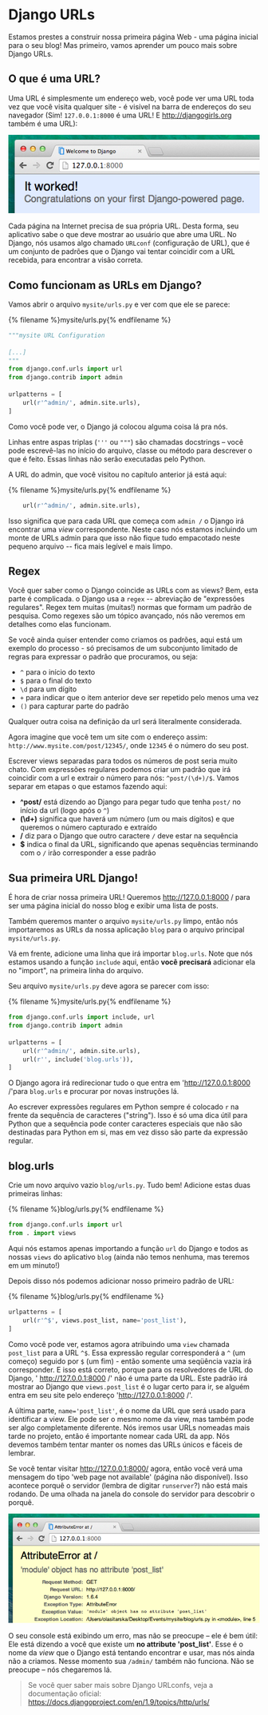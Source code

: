 # Django URLs

Estamos prestes a construir nossa primeira página Web - uma página inicial para o seu blog! Mas primeiro, vamos aprender um pouco mais sobre Django URLs.

## O que é uma URL?

Uma URL é simplesmente um endereço web, você pode ver uma URL toda vez que você visita qualquer site - é visível na barra de endereços do seu navegador (Sim! `127.0.0.1:8000` é uma URL! E http://djangogirls.org também é uma URL):

![Url](images/url.png)

Cada página na Internet precisa de sua própria URL. Desta forma, seu aplicativo sabe o que deve mostrar ao usuário que abre uma URL. No Django, nós usamos algo chamado `URLconf` (configuração de URL), que é um conjunto de padrões que o Django vai tentar coincidir com a URL recebida, para encontrar a visão correta.

## Como funcionam as URLs em Django?

Vamos abrir o arquivo `mysite/urls.py` e ver com que ele se parece:

{% filename %}mysite/urls.py{% endfilename %}
```python
"""mysite URL Configuration

[...]
"""
from django.conf.urls import url
from django.contrib import admin

urlpatterns = [
    url(r'^admin/', admin.site.urls),
]
```

Como você pode ver, o Django já colocou alguma coisa lá pra nós.

Linhas entre aspas triplas (`'''` ou `"""`)  são chamadas docstrings – você pode escrevê-las no início do arquivo, classe ou
método para descrever o que é feito. Essas linhas não serão executadas pelo Python.

A URL do admin, que você visitou no capítulo anterior já está aqui:

{% filename %}mysite/urls.py{% endfilename %}
```python
    url(r'^admin/', admin.site.urls),
```

Isso significa que para cada URL que começa com `admin /` o Django irá encontrar uma *view* correspondente. Neste caso nós estamos incluindo um monte de URLs admin para que isso não fique tudo empacotado neste pequeno arquivo -- fica mais legível e mais limpo.

## Regex

Você quer saber como o Django coincide as URLs com as views? Bem, esta parte é complicada. o Django usa a `regex` -- abreviação de "expressões regulares". Regex tem muitas (muitas!) normas que formam um padrão de pesquisa. Como regexes são um tópico avançado, nós não veremos em detalhes como elas funcionam.

Se você ainda quiser entender como criamos os padrões, aqui está um exemplo do processo - só precisamos de um subconjunto limitado de regras para expressar o padrão que procuramos, ou seja:

* `^` para o início do texto
* `$` para o final do texto
* `\d` para um dígito
* `+` para indicar que o item anterior deve ser repetido pelo menos uma vez 
* `()` para capturar parte do padrão

Qualquer outra coisa na definição da url será literalmente considerada.

Agora imagine que você tem um site com o endereço assim: `http://www.mysite.com/post/12345/`, onde `12345` é o número do seu post.

Escrever views separadas para todos os números de post seria muito chato. Com expressões regulares podemos criar um padrão que irá coincidir com a url e extrair o número para nós: `^post/(\d+)/$`. Vamos separar em etapas o que estamos fazendo aqui:

*   **^post/** está dizendo ao Django para pegar tudo que tenha `post/` no início da url (logo após o `^`)
*   **(\d+)** significa que haverá um número (um ou mais dígitos) e que queremos o número capturado e extraído
*   **/** diz para o Django que outro caractere `/` deve estar na sequência
*   **$** indica o final da URL, significando que apenas sequências terminando com o `/` irão corresponder a esse padrão

## Sua primeira URL Django!

É hora de criar nossa primeira URL! Queremos http://127.0.0.1:8000 / para ser uma página inicial do nosso blog e exibir uma lista de posts.

Também queremos manter o arquivo `mysite/urls.py` limpo, então nós importaremos as URLs da nossa aplicação `blog` para o arquivo principal `mysite/urls.py`.

Vá em frente, adicione uma linha que irá importar `blog.urls`. Note que nós estamos usando a função `include` aqui, então **você precisará** adicionar ela no "import", na primeira linha do arquivo.

Seu arquivo `mysite/urls.py` deve agora se parecer com isso:

{% filename %}mysite/urls.py{% endfilename %}
```python
from django.conf.urls import include, url
from django.contrib import admin

urlpatterns = [
    url(r'^admin/', admin.site.urls),
    url(r'', include('blog.urls')),
]
```

O Django agora irá redirecionar tudo o que entra em 'http://127.0.0.1:8000 /'para `blog.urls` e procurar por novas instruções lá.

Ao escrever expressões regulares em Python sempre é colocado `r` na frente da sequência de caracteres ("string"). Isso é só uma dica útil para Python que a sequência pode conter caracteres especiais que não são destinadas para Python em si, mas em vez disso são parte da expressão regular.

## blog.urls

Crie um novo arquivo vazio `blog/urls.py`. Tudo bem! Adicione estas duas primeiras linhas:

{% filename %}blog/urls.py{% endfilename %}
```python
from django.conf.urls import url
from . import views
```

Aqui nós estamos apenas importando a função `url` do Django e todos as nossas `views` do aplicativo `blog` (ainda não temos nenhuma, mas teremos em um minuto!)

Depois disso nós podemos adicionar nosso primeiro padrão de URL:

{% filename %}blog/urls.py{% endfilename %}
```python
urlpatterns = [
    url(r'^$', views.post_list, name='post_list'),
]
```

Como você pode ver, estamos agora atribuindo uma `view` chamada `post_list` para a URL `^$`. Essa expressão regular corresponderá a `^` (um começo) seguido por `$` (um fim) - então somente uma seqüência vazia irá corresponder. E isso está correto, porque para os resolvedores de URL do Django, ' http://127.0.0.1:8000 /' não é uma parte da URL. Este padrão irá mostrar ao Django que `views.post_list` é o lugar certo para ir, se alguém entra em seu site pelo endereço 'http://127.0.0.1:8000 /'.

A última parte, `name='post_list'`, é o nome da URL que será usado para identificar a view. Ele pode ser o mesmo nome da view, mas também pode ser algo completamente diferente. Nós iremos usar URLs nomeadas mais tarde no projeto, então é importante nomear cada URL da app. Nós devemos também tentar manter os nomes das URLs únicos e fáceis de lembrar.

Se você tentar visitar http://127.0.0.1:8000/ agora, então você verá uma mensagem do tipo 'web page not available' (página não disponível). Isso acontece porquê o servidor (lembra de digitar `runserver`?) não está mais rodando. De uma olhada na janela do console do servidor para descobrir o porquê.

![Error](images/error1.png)

O seu console está exibindo um erro, mas não se preocupe – ele é bem útil: Ele está dizendo a você que existe um __no attribute 'post_list'__. Esse é o nome da *view* que o Django está tentando encontrar e usar, mas nós ainda não a criamos. Nesse momento sua `/admin/` também não funciona. Não se preocupe – nós chegaremos lá.

> Se você quer saber mais sobre Django URLconfs, veja a documentação oficial: https://docs.djangoproject.com/en/1.9/topics/http/urls/
